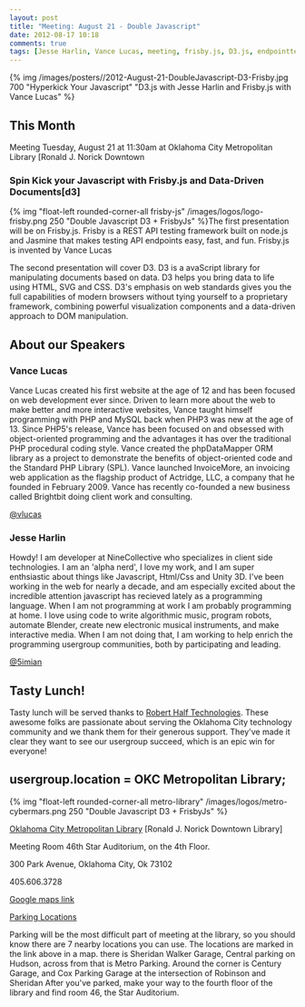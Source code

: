 ```yaml
---
layout: post
title: "Meeting: August 21 - Double Javascript"
date: 2012-08-17 10:18
comments: true
tags: [Jesse Harlin, Vance Lucas, meeting, frisby.js, D3.js, endpointtesting, visualization, dataviz]
---
```



{% img  /images/posters//2012-August-21-DoubleJavascript-D3-Frisby.jpg  700 "Hyperkick Your Javascript" "D3.js with Jesse Harlin and Frisby.js with Vance Lucas" %}


## This Month

Meeting Tuesday, August 21 at 11:30am at Oklahoma City Metropolitan Library [Ronald J. Norick Downtown 

### Spin Kick your Javascript with Frisby.js and Data-Driven Documents[d3] 


{% img "float-left rounded-corner-all frisby-js" /images/logos/logo-frisby.png 250 "Double Javascript D3 + FrisbyJs" %}The first presentation will be on Frisby.js. Frisby is a REST API testing framework built on node.js and Jasmine that makes testing API endpoints easy, fast, and fun.  Frisby.js is invented by Vance Lucas


The second presentation will cover D3. D3 is a avaScript library for manipulating documents based on data. D3 helps you bring data to life using HTML, SVG and CSS. D3's emphasis on web standards gives you the full capabilities of modern browsers without tying yourself to a proprietary framework, combining powerful visualization components and a data-driven approach to DOM manipulation.

<!-- more -->

## About our Speakers

### Vance Lucas

Vance Lucas created his first website at the age of 12 and has been focused on web development ever since. Driven to learn more about the web to make better and more interactive websites, Vance taught himself programming with PHP and MySQL back when PHP3 was new at the age of 13. Since PHP5's release, Vance has been focused on and obsessed with object-oriented programming and the advantages it has over the traditional PHP procedural coding style. Vance created the phpDataMapper ORM library as a project to demonstrate the benefits of object-oriented code and the Standard PHP Library (SPL). Vance launched InvoiceMore, an invoicing web application as the flagship product of Actridge, LLC, a company that he founded in February 2009. Vance has recently co-founded a new business called Brightbit doing client work and consulting.

[@vlucas](http://twitter.com/vlucas)

### Jesse Harlin

Howdy! I am developer at NineCollective who specializes in client side technologies. I am an 'alpha nerd', I love my work, and I am super enthsiastic about things like Javascript, Html/Css and Unity 3D. I've been working in the web for nearly a decade, and am especially excited about the incredible attention javascript has recieved lately as a programming language. When I am not programming at work I am probably programming at home. I love using code to write algorithmic music, program robots, automate Blender, create new electronic musical instruments, and make interactive media. When I am not doing that, I am working to help enrich the programming usergroup communities, both by participating and leading.

[@5imian](http://twitter.com/5imian)

## Tasty Lunch!

Tasty lunch will be served thanks to [Robert Half Technologies](http://www.roberthalftechnology.com/). These awesome folks are passionate about serving the Oklahoma City technology community and we thank them for their generous support. They've made it clear they want to see our usergroup succeed, which is an epic win for everyone!

## usergroup.location = OKC Metropolitan Library;
{% img "float-left rounded-corner-all metro-library" /images/logos/metro-cybermars.png 250 "Double Javascript D3 + FrisbyJs" %}

[Oklahoma City Metropolitan Library](http://www.mls.lib.ok.us/) [Ronald J. Norick Downtown Library]

Meeting Room 46th Star Auditorium, on the 4th Floor.

300 Park Avenue,
Oklahoma City, Ok 73102

405.606.3728


 
[Google maps link](https://maps.google.com/maps?q=Oklahoma+City+Metropolitan+Library+300+Park+Avenue,+Oklahoma+City,+Ok+73102+405.606.3728&hl=en&sll=35.309049,-98.716558&sspn=8.907145,7.218018&hq=Oklahoma+City+Metropolitan+Library+300+Park+Avenue,+Oklahoma+City,+Ok+73102+405.606.3728&t=m&z=7)

[Parking Locations](http://www.mls.lib.ok.us/mls/mls_library/dn_parking.pdf)

Parking will be the most difficult part of meeting at the library, so you should know there are 7 nearby locations you can use. The locations are marked in the link above in a map. there is
Sheridan Walker Garage, Central parking on Hudson, across from that is Metro Parking.
Around the corner is Century Garage, and Cox Parking Garage at the intersection of Robinson and Sheridan
After you've parked, make your way to the fourth floor of the library and find room 46, the Star Auditorium.




